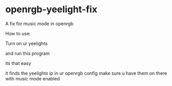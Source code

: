 # openrgb-yeelight-fix
A fix for music mode in openrgb

How to use:

Turn on ur yeelights

and run this program 

its that easy

it finds the yeelights ip in ur openrgb config make sure u have them on there with music mode enabled
